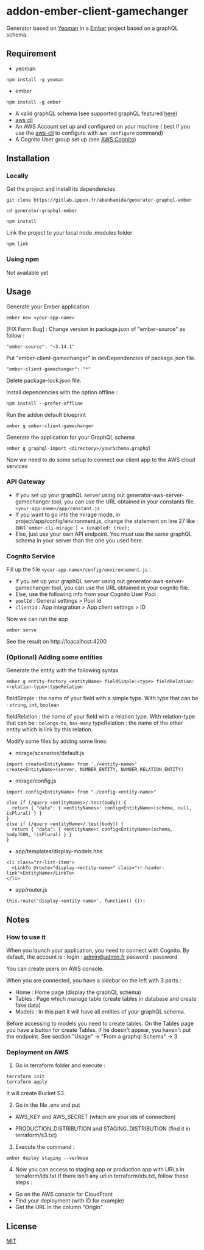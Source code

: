 # addon-ember-client-gamechanger


Generator based on [Yeoman](https://yeoman.io/) in a [Ember](https://emberjs.com/) project based on a graphQL schema.

## Requirement

- yeoman 
```
npm install -g yeoman
```
- ember
```
npm install -g ember
```
- A valid graphQL schema (see supported graphQL featured [here](http://google.com))
- [aws cli](https://docs.aws.amazon.com/cli/latest/userguide/cli-chap-install.html)
- An AWS Account set up and configured on your machine ( best if you use the [aws-cli](https://docs.aws.amazon.com/cli/latest/userguide/cli-chap-install.html) to configure with `aws configure` command)
- A Cognito User group set up (see [AWS Cognito](https://docs.aws.amazon.com/cognito/latest/developerguide/cognito-user-pool-as-user-directory.html))

## Installation
### Locally
Get the project and install its dependencies
```
git clone https://gitlab.ippon.fr/abenhamida/generator-graphql-ember
```
```
cd generator-graphql-ember
```
```
npm install
```
Link the project to your local node_modules folder
```
npm link
```
### Using npm 
Not available yet

## Usage
Generate your Ember application
```
ember new <your-app-name>
```
[FIX Form Bug] : Change version in package.json of "ember-source" as follow :
```
"ember-source": "~3.14.1"
```

Put "ember-client-gamechanger" in devDependencies of package.json file.
```
"ember-client-gamechanger": "*"
```
Delete package-lock.json file.

Install dependencies with the option offline :
```
npm install --prefer-offline
```
Run the addon default blueprint
```
ember g ember-client-gamechanger
```
Generate the application for your GraphQL schema
```
ember g graphql-import <directory>/yourSchema.graphql
```
Now we need to do some setup to connect our client app to the AWS cloud services

### API Gateway
* If you set up your graphQL server using out generator-aws-server-gamechanger tool, you can use the URL obtained in your constants file.   
`<your-app-name>/app/constant.js`  
* If you want to go into the mirage mode, in project/app/config/environment.js, change the statement on line 27 like : 
`ENV['ember-cli-mirage'] = {enabled: true};`
* Else, just use your own API endpoint. You must use the same graphQL schema in your server than the one you used here.

### Cognito Service 
Fill up the file `<your-app-name>/config/environnement.js` : 

* If you set up your graphQL server using out generator-aws-server-gamechanger tool, you can use the URL obtained in your cognito file.   
* Else, use the following info from your Cognito User Pool :
* `poolId` : General settings > Pool Id
* `clientId` : App integration > App client settings > ID

Now we can run the app

```
ember serve
```

See the result on http://loacalhost:4200

### (Optional) Adding some entities

Generate the entity with the following syntax
```
ember g entity-factory <entityName> fieldSimple:<type> fieldRelation:<relation-type>:typeRelation
```

fieldSimple : the name of your field with a simple type.
With type that can be : `string`, `int`, `boolean`

fieldRelation : the name of your field with a relation type.
With relation-type that can be : `belongs-to`, `has-many`
typeRelation : the name of the other entity which is link by this relation.

Modify some files by adding some lines:  

- mirage/scenarios/default.js
```
import create<EntityName> from './<entity-name>'
create<EntityName>(server, NUMBER_ENTITY, NUMBER_RELATION_ENTITY)
```

- mirage/config.js
```
import config<EntityName> from "./config-<entity-name>"

else if (/query <entityNames>/.test(body)) {
  return { "data": { <entityNames>: config<EntityName>(schema, null, isPlural) } }
}
else if (/query <entityName>/.test(body)) {
  return { "data": { <entityName>: config<EntityName>(schema, bodyJSON, !isPlural) } }
}
```
- app/templates/display-models.hbs
```
<li class="rr-list-item">
  <LinkTo @route="display-<entity-name>" class="rr-header-link">EntityName</LinkTo>
</li>
```
- app/router.js
```
this.route('display-<entity-name>', function() {});
```

## Notes 
### How to use it

When you launch your application, you need to connect with Cognito.
By default, the account is : 
login : admin@admin.fr
pasword : password

You can create users on AWS console.

When you are connected, you have a sidebar on the left with 3 parts :
* Home : Home page (display the graphQL schema)
* Tables : Page which manage table (create tables in database and create fake data)
* Models : In this part it will have all entities of your graphQL schema. 

Before accessing to models you need to create tables.
On the Tables page you have a button for create Tables. 
If he doesn't appear, you haven't put the endpoint. See section "Usage" -> "From a graphql Schema" -> 3.

### Deployment on AWS

1. Go in terraform folder and execute :
```
terraform init
terraform apply
```
It will create Bucket S3.

2. Go in the file .env and put 

- AWS_KEY and AWS_SECRET (which are your ids of connection) 

- PRODUCTION_DISTRIBUTION and STAGING_DISTRIBUTION (find it in terraform/s3.txt)

3. Execute the command :
```
ember deploy staging --verbose
```
4. Now you can access to staging app or production app with URLs in terraform/ids.txt
If there isn't any url in terraform/ids.txt, follow these steps :
- Go on the AWS console for CloudFront
- Find your deployment (with ID for example)
- Get the URL in the column "Origin"

## License
[MIT](https://choosealicense.com/licenses/mit/)
